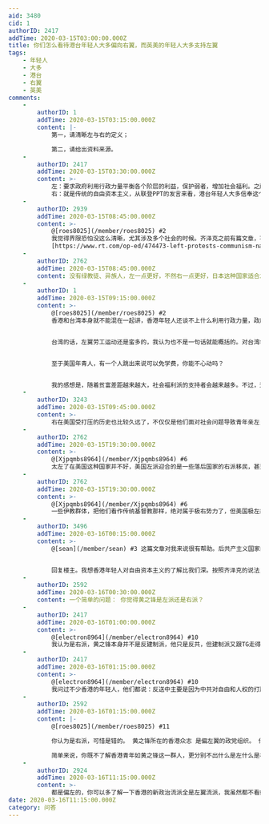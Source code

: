 ```yaml
---
aid: 3480
cid: 1
authorID: 2417
addTime: 2020-03-15T03:00:00.000Z
title: 你们怎么看待港台年轻人大多偏向右翼，而英美的年轻人大多支持左翼
tags:
    - 年轻人
    - 大多
    - 港台
    - 右翼
    - 英美
comments:
    -
        authorID: 1
        addTime: 2020-03-15T03:15:00.000Z
        content: |-
            第一，请清晰左与右的定义；

            第二，请给出资料来源。
    -
        authorID: 2417
        addTime: 2020-03-15T03:30:00.000Z
        content: >-
            左：要求政府利用行政力量平衡各个阶层的利益，保护弱者，增加社会福利。之所以有这个结论是因为桑德斯的选民以年轻人为主。
            右：就是传统的自由资本主义，从联登PPT的发言来看，港台年轻人大多信奉这个
    -
        authorID: 2939
        addTime: 2020-03-15T08:45:00.000Z
        content: >-
            @[roes8025](/member/roes8025) #2
            我觉得界限恐怕没这么清晰，尤其涉及多个社会的时候。齐泽克之前有篇文章，不一定对应你这个问题，但是挺有意思的。
            [https://www.rt.com/op-ed/474473-left-protests-communism-nationalists-zizek/](https://www.rt.com/op-ed/474473-left-protests-communism-nationalists-zizek/)
    -
        authorID: 2762
        addTime: 2020-03-15T08:45:00.000Z
        content: 没有绿教徒、异族人，左一点更好，不然右一点更好，日本这种国家适合左派，搞左派的理想状态。
    -
        authorID: 1
        addTime: 2020-03-15T09:15:00.000Z
        content: >-
            @[roes8025](/member/roes8025) #2
            香港和台湾本身就不能混在一起讲，香港年轻人还谈不上什么利用行政力量，政府本身就是抗争对象，我了解到香港年轻人，对大型地产商也是没啥好感的，这不是一个简单的左右能打发的。


            台湾的话，左翼劳工运动还是蛮多的，我认为也不是一句话就能概括的。对台湾年轻人在这方面的立场不太了解，欢迎大家科普。


            至于美国年青人，有一个人跳出来说可以免学费，你能不心动吗？


            我的感想是，随着贫富差距越来越大，社会福利派的支持者会越来越多。不过，这一切是建立在有选票的基础上。
    -
        authorID: 3243
        addTime: 2020-03-15T09:45:00.000Z
        content: >-
            右在美国受打压的历史也比较久远了，不仅仅是他们面对社会问题导致青年亲左，事实上学校的风气环境对他们的塑造也是偏左的，从思想构造一个亲左的群体
    -
        authorID: 2762
        addTime: 2020-03-15T19:30:00.000Z
        content: >-
            @[Xjpqmbs8964](/member/Xjpqmbs8964) #6
            太左了在美国这种国家并不好，美国左派迎合的是一些落后国家的右派移民，甚至是极右的，完全颠倒过来了。
    -
        authorID: 2762
        addTime: 2020-03-15T19:30:00.000Z
        content: >-
            @[Xjpqmbs8964](/member/Xjpqmbs8964) #6
            一些伊教群体，把他们看作传统基督教那样，绝对属于极右势力了，但美国极左却很是本这帮人聊得来呢。
    -
        authorID: 3496
        addTime: 2020-03-16T00:15:00.000Z
        content: >-
            @[sean](/member/sean) #3 这篇文章对我来说很有帮助。后共产主义国家的政治现实，对我来说还是陌生的。


            回复楼主。我想香港年轻人对自由资本主义的了解比我们深。按照齐泽克的说法，东欧人想要的和最终得到的，都不是纯粹的自由资本主义。同样的事情，我也也会发生在香港，如果香港有朝一日民主化了。
    -
        authorID: 2592
        addTime: 2020-03-16T00:30:00.000Z
        content: 一个简单的问题： 你觉得黄之锋是左派还是右派？
    -
        authorID: 2417
        addTime: 2020-03-16T01:00:00.000Z
        content: >-
            @[electron8964](/member/electron8964) #10
            我认为是右派，黄之锋本身并不是反建制派，他只是反共，但建制派又跟TG走得很近。这导致香港年轻人。既信奉右派价值观，又反对代表右派的建制派政府。
    -
        authorID: 2417
        addTime: 2020-03-16T01:15:00.000Z
        content: >-
            @[electron8964](/member/electron8964) #10
            我问过不少香港的年轻人，他们都说：反送中主要是因为中共对自由和人权的打压，跟自由市场下的资本分配不均关系不大
    -
        authorID: 2592
        addTime: 2020-03-16T01:15:00.000Z
        content: |-
            @[roes8025](/member/roes8025) #11

            你认为是右派，可惜是错的。 黄之锋所在的香港众志 是偏左翼的政党组织。 你可以去网上看下他们的政策是什么。

            简单来说，你既不了解香港青年如黄之锋这一群人，更分别不出什么是左什么是右。 你的问题要成立很困难。
    -
        authorID: 2924
        addTime: 2020-03-16T11:15:00.000Z
        content: >-
            都是偏左的，你可以多了解一下香港的新政治流派全是左翼流派，我虽然都不看好但是合理非明显更有前途，台湾剥开台独的外壳实际也是偏左的，现在大陆的右翼走资派反而是越来越活跃。
date: 2020-03-16T11:15:00.000Z
category: 问答
---
```



